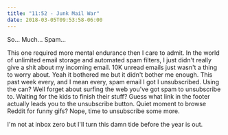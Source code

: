 ```yaml
---
title: "11:52 - Junk Mail War"
date: 2018-03-05T09:53:58-06:00
---
```


So... Much... Spam...

This one required more mental endurance then I care to admit.  In the world of unlimited email storage and automated spam filters, I just didn't really give a shit about my incoming email.  10K unread emails just wasn't a thing to worry about.  Yeah it bothered me but it didn't bother me enough.  This past week every, and I mean every, spam email I got I unsubscribed.  Using the can?  Well forget about surfing the web you've got spam to unsubscribe to.  Waiting for the kids to finish their stuff?  Guess what link in the footer actually leads you to the unsubscribe button.  Quiet moment to browse Reddit for funny gifs?  Nope, time to unsubscribe some more.

I'm not at inbox zero but I'll turn this damn tide before the year is out.
